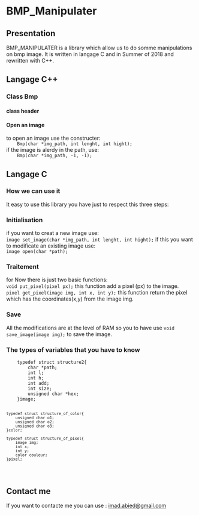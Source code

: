 # BMP_Manipulater
<h2>Presentation</h2>
BMP_MANIPULATER is a library which allow us to do somme manipulations on bmp image. It is written in langage C and in Summer of 2018 and rewritten with C++. 
<h2>Langage C++</h2>
<h3>Class Bmp</h3>
<h4>class header</h4>
<h4>Open an image</h4>
to open an image use the constructer:
<code>
    Bmp(char *img_path, int lenght, int hight);
</code>
if the image is alerdy in the path, use:
<code>
    Bmp(char *img_path, -1, -1);
</code>
<h2>Langage C</h2>
<h3>How we can use it</h3>
    It easy to use this library you have just to respect this three steps:
    <h3>Initialisation</h3>
    if you want to creat a new image use: <br>
        <code>image set_image(char *img_path, int lenght, int hight);</code>
    if this you want to modificate an existing image use:<br>
        <code>image open(char *path);</code>
    <h3>Traitement</h3>
    for Now there is just two basic functions:<br>
    <code>void put_pixel(pixel px);</code> this function add a pixel (px) to the image.<br>
    <code>pixel get_pixel(image img, int x, int y);</code> this function return the pixel which has the coordinates(x,y) from the image img.<br>
    <h3>Save</h3>
    All the modifications are at the level of RAM so you to have use <code>void save_image(image img);</code> to save the image.

<h3>The types of variables that you have to know</h3>
<code><pre>
    typedef struct structure2{
        char *path;
        int l;
        int h;
        int add;
        int size;
        unsigned char *hex;
    }image;

    typedef struct structure_of_color{
        unsigned char o1;
        unsigned char o2;
        unsigned char o3;
    }color;

    typedef struct structure_of_pixel{
        image img;
        int x;
        int y;
        color couleur;
    }pixel;
</pre></code>

<h2>Contact me</h2>
If you want to contacte me you can use : <a href="mailto:imad.abied@gmail.com">imad.abied@gmail.com</a>
